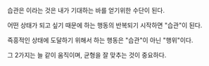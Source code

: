 습관은 이라는 것은 내가 기대하는 바를 얻기위한 수단이 된다.   

어떤 상태가 되고 싶기 때문에 하는 행동의 반복되기 시작하면 "습관"이 된다.   

즉흥적인 상태에 도달하기 위해서 하는 행동은 "습관"이 아닌 "행위"이다.   

그 2가지는 늘 같이 움직이며, 균형을 잘 맞추는 것이 중요하다.   